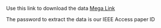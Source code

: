 Use this link to download the data [Mega Link](https://mega.nz/file/ox0DjayK#a8M9KMcgDFfa_phUqgHZfmwL4jg2Pqi_jgsaVY7cWOw)

The password to extract the data is our IEEE Access paper ID
